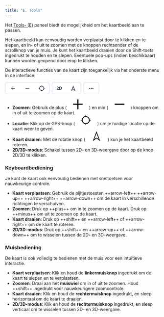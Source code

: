 ```yaml
---
title: "E. Tools"
---
```


Het [Tools- (E)](../map/#kaartviewer) paneel biedt de mogelijkheid om het kaartbeeld aan te passen.

Het kaartbeeld kan eenvoudig worden verplaatst door te klikken en te slepen, en in- of uit te zoomen met de knoppen
rechtsonder of de scrollknop van je muis. Je kunt het kaartbeeld draaien door de Shift-toets ingedrukt te houden en te
slepen. Eventuele pop-ups (indien beschikbaar) kunnen worden geopend door erop te klikken.

De interactieve functies van de kaart zijn toegankelijk via het onderste menu in de interface:

![](menu-extra.png)

- **Zoomen**: Gebruik de plus (![](zoomin.svg)) en min (![](zoomout.svg)) knoppen om in of uit te zoomen op de kaart.
- **Locatie**: Klik op de GPS-knop (![](gps.svg)) om je huidige locatie op de kaart weer te geven.
- **Kaart draaien**: Met de rotatie knop (![](rotate.svg)) kun je het kaartbeeld roteren.
- **2D/3D-modus**: Schakel tussen 2D- en 3D-weergave door op de knop 2D/3D te klikken.

### Keyboardbediening

Je kunt de kaart ook eenvoudig bedienen met sneltoetsen voor nauwkeurige controle.

- **Kaart verplaatsen**: Gebruik de pijltjestoesten ++arrow-left++ ++arrow-up++ ++arrow-right++ ++arrow-down++ om de
  kaart in verschillende richtingen te verschuiven.
- **Zoomen**: Druk op ++plus++ om in te zoomen op de kaart. Druk op ++minus++ om uit te zoomen op de kaart.
- **Kaart draaien**: Druk op ++shift++ en ++arrow-left++ of ++arrow-right++ om de kaart te roteren.
- **2D/3D-modus**: Druk op ++shift++ en ++arrow-up++ of ++arrow-down++ om te wisselen tussen de 2D- en 3D-weergave.

### Muisbediening

De kaart is ook volledig te bedienen met de muis voor een intuïtieve interactie.

- **Kaart verplaatsen**: Klik en houd de **linkermuisknop** ingedrukt om de kaart te slepen en te verplaatsen.
- **Zoomen**: Draai aan het **muiswiel** om in of uit te zoomen. Houd ++shift++ ingedrukt voor nauwkeurigere
  zoomcontrole.
- **Kaart draaien**: Klik en houd de **rechtermuisknop** ingedrukt, en sleep horizontaal om de kaart te draaien.
- **2D/3D-modus**: Klik en houd de **rechtermuisknop** ingedrukt, en sleep verticaal om te wisselen tussen 2D- en
  3D-weergave.
